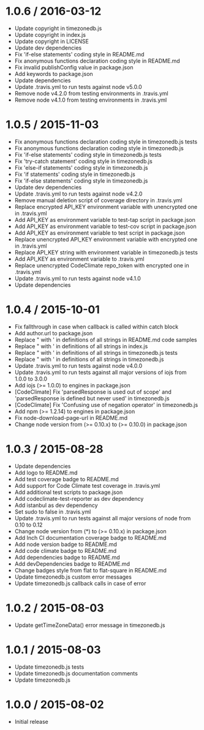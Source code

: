 1.0.6 / 2016-03-12
==================

* Update copyright in timezonedb.js
* Update copyright in index.js
* Update copyright in LICENSE
* Update dev dependencies
* Fix 'if-else statements' coding style in README.md
* Fix anonymous functions declaration coding style in README.md
* Fix invalid publishConfig value in package.json
* Add keywords to package.json
* Update dependencies
* Update .travis.yml to run tests against node v5.0.0
* Remove node v4.2.0 from testing environments in .travis.yml
* Remove node v4.1.0 from testing environments in .travis.yml

1.0.5 / 2015-11-03
==================

* Fix anonymous functions declaration coding style in timezonedb.js tests
* Fix anonymous functions declaration coding style in timezonedb.js
* Fix 'if-else statements' coding style in timezonedb.js tests
* Fix 'try-catch statement' coding style in timezonedb.js
* Fix 'else-if statements' coding style in timezonedb.js
* Fix 'if statements' coding style in timezonedb.js
* Fix 'if-else statements' coding style in timezonedb.js
* Update dev dependencies
* Update .travis.yml to run tests against node v4.2.0
* Remove manual deletion script of coverage directory in .travis.yml
* Replace encrypted API_KEY environment variable with unencrypted one in .travis.yml
* Add API_KEY as environment variable to test-tap script in package.json
* Add API_KEY as environment variable to test-cov script in package.json
* Add API_KEY as environment variable to test script in package.json
* Replace unencrypted API_KEY environment variable with encrypted one in .travis.yml
* Replace API_KEY string with environment variable in timezonedb.js tests
* Add API_KEY as environment variable to .travis.yml
* Replace unencrypted CodeClimate repo_token with encrypted one in .travis.yml
* Update .travis.yml to run tests against node v4.1.0
* Update dependencies

1.0.4 / 2015-10-01
==================

* Fix fallthrough in case when callback is called within catch block
* Add author.url to package.json
* Replace " with ' in definitions of all strings in README.md code samples
* Replace " with ' in definitions of all strings in index.js
* Replace " with ' in definitions of all strings in timezonedb.js tests
* Replace " with ' in definitions of all strings in timezonedb.js
* Update .travis.yml to run tests against node v4.0.0
* Update .travis.yml to run tests against all major versions of iojs from 1.0.0 to 3.0.0
* Add iojs (>= 1.0.0) to engines in package.json
* [CodeClimate] Fix 'parsedResponse is used out of scope' and 'parsedResponse is defined but never used' in timezonedb.js
* [CodeClimate] Fix 'Confusing use of negation operator' in timezonedb.js
* Add npm (>= 1.2.14) to engines in package.json
* Fix node-download-page-url in README.md
* Change node version from (>= 0.10.x) to (>= 0.10.0) in package.json

1.0.3 / 2015-08-28
==================

* Update dependencies
* Add logo to README.md
* Add test coverage badge to README.md
* Add support for Code Climate test coverage in .travis.yml
* Add additional test scripts to package.json
* Add codeclimate-test-reporter as dev dependency
* Add istanbul as dev dependency
* Set sudo to false in .travis.yml
* Update .travis.yml to run tests against all major versions of node from 0.10 to 0.12
* Change node version from (*) to (>= 0.10.x) in package.json
* Add Inch CI documentation coverage badge to README.md
* Add node version badge to README.md
* Add code climate badge to README.md
* Add dependencies badge to README.md
* Add devDependencies badge to README.md
* Change badges style from flat to flat-square in README.md
* Update timezonedb.js custom error messages
* Update timezonedb.js callback calls in case of error

1.0.2 / 2015-08-03
==================

* Update getTimeZoneData() error message in timezonedb.js

1.0.1 / 2015-08-03
==================

* Update timezonedb.js tests
* Update timezonedb.js documentation comments
* Update timezonedb.js

1.0.0 / 2015-08-02
==================

* Initial release